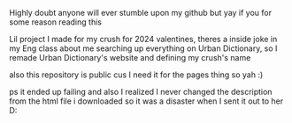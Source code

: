 Highly doubt anyone will ever stumble upon my github but yay if you for some reason reading this

Lil project I made for my crush for 2024 valentines, theres a inside joke in my Eng class about me searching up everything on Urban Dictionary, so I remade Urban Dictionary's website and defining my crush's name

also this repository is public cus I need it for the pages thing so yah :)

ps it ended up failing and also I realized I never changed the description from the html file i downloaded so it was a disaster when I sent it out to her D:
